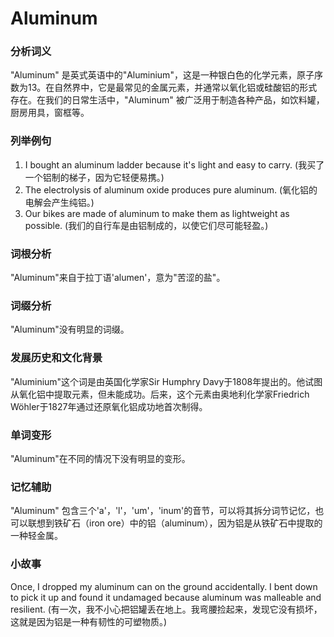 # Aluminum

### 分析词义

  

"Aluminum" 是英式英语中的"Aluminium"，这是一种银白色的化学元素，原子序数为13。在自然界中，它是最常见的金属元素，并通常以氧化铝或硅酸铝的形式存在。在我们的日常生活中，"Aluminum" 被广泛用于制造各种产品，如饮料罐，厨房用具，窗框等。

  

### 列举例句

  

1.  I bought an aluminum ladder because it's light and easy to carry. (我买了一个铝制的梯子，因为它轻便易携。)
2.  The electrolysis of aluminum oxide produces pure aluminum. (氧化铝的电解会产生纯铝。)
3.  Our bikes are made of aluminum to make them as lightweight as possible. (我们的自行车是由铝制成的，以使它们尽可能轻盈。)

  

### 词根分析

  

"Aluminum"来自于拉丁语'alumen'，意为"苦涩的盐"。

  

### 词缀分析

  

"Aluminum"没有明显的词缀。

  

### 发展历史和文化背景

  

"Aluminium"这个词是由英国化学家Sir Humphry Davy于1808年提出的。他试图从氧化铝中提取元素，但未能成功。后来，这个元素由奥地利化学家Friedrich Wöhler于1827年通过还原氧化铝成功地首次制得。

  

### 单词变形

  

"Aluminum"在不同的情况下没有明显的变形。

  

### 记忆辅助

  

"Aluminum" 包含三个'a'，'l'，'um'，'inum'的音节，可以将其拆分词节记忆，也可以联想到铁矿石（iron ore）中的铝（aluminum），因为铝是从铁矿石中提取的一种轻金属。

  

### 小故事

  

Once, I dropped my aluminum can on the ground accidentally. I bent down to pick it up and found it undamaged because aluminum was malleable and resilient. (有一次，我不小心把铝罐丢在地上。我弯腰捡起来，发现它没有损坏，这就是因为铝是一种有韧性的可塑物质。)
